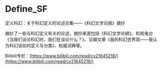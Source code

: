 # Define_SF
定义科幻：关于科幻定义的论述合集——《科幻文学论纲》摘抄

摘抄了一些与科幻定义有关的论述，摘抄来源包括《科幻文学论纲》、机核电台《当我们谈论科幻时，我们在谈论什么？》、豆瓣文章《我的科幻世界观——我认为科幻该如何定义与分类》、权威词典等。

Bilibili专栏：[https://www.bilibili.com/read/cv21645218/](https://www.bilibili.com/read/cv21645218/)

